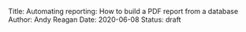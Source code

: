 Title: Automating reporting: How to build a PDF report from a database
Author: Andy Reagan
Date: 2020-06-08
Status: draft


